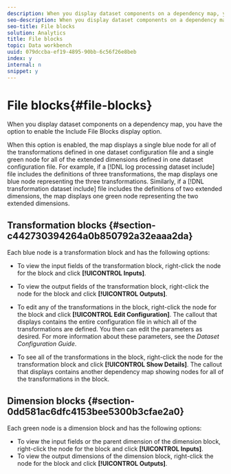 ```yaml
---
description: When you display dataset components on a dependency map, you have the option to enable the Include File Blocks display option.
seo-description: When you display dataset components on a dependency map, you have the option to enable the Include File Blocks display option.
seo-title: File blocks
solution: Analytics
title: File blocks
topic: Data workbench
uuid: 079dccba-ef19-4895-90bb-6c56f26e8beb
index: y
internal: n
snippet: y
---
```


# File blocks{#file-blocks}

When you display dataset components on a dependency map, you have the option to enable the Include File Blocks display option.

 When this option is enabled, the map displays a single blue node for all of the transformations defined in one dataset configuration file and a single green node for all of the extended dimensions defined in one dataset configuration file. For example, if a [!DNL log processing dataset include] file includes the definitions of three transformations, the map displays one blue node representing the three transformations. Similarly, if a [!DNL transformation dataset include] file includes the definitions of two extended dimensions, the map displays one green node representing the two extended dimensions.

## Transformation blocks {#section-c442730394264a0b850792a32eaaa2da}

Each blue node is a transformation block and has the following options:

* To view the input fields of the transformation block, right-click the node for the block and click **[!UICONTROL Inputs]**. 
* To view the output fields of the transformation block, right-click the node for the block and click **[!UICONTROL Outputs]**. 
* To edit any of the transformations in the block, right-click the node for the block and click **[!UICONTROL Edit Configuration]**. The callout that displays contains the entire configuration file in which all of the transformations are defined. You then can edit the parameters as desired. For more information about these parameters, see the *Dataset Configuration Guide*. 

* To see all of the transformations in the block, right-click the node for the transformation block and click **[!UICONTROL Show Details]**. The callout that displays contains another dependency map showing nodes for all of the transformations in the block.

## Dimension blocks {#section-0dd581ac6dfc4153bee5300b3cfae2a0}

Each green node is a dimension block and has the following options:

* To view the input fields or the parent dimension of the dimension block, right-click the node for the block and click **[!UICONTROL Inputs]**. 
* To view the output dimensions of the dimension block, right-click the node for the block and click **[!UICONTROL Outputs]**.

